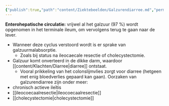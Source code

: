 ```yaml
---
{"publish":true,"path":"content/Ziektebeelden/Galzurendiarree.md","permalink":"/content/ziektebeelden/galzurendiarree/","title":"Galzurendiarree","tags":["MDL/Malabsorbtie-maldigestie","Ziektebeeld"]}
---
```




**Enterohepatische circulatie:** vrijwel al het galzuur (97 %) wordt opgenomen in het terminale ileum, om vervolgens terug te gaan naar de lever. 

- Wanneer deze cyclus verstoord wordt is er sprake van galzuurmalabsorptie.
    - Zoals bij status na ileocaecale resectie of cholecystectomie.
- Galzuur komt onverteerd in de dikke darm, waardoor [[content/Klachten/Diarree\|diarree]] ontstaat.
    - Vooral prikkeling van het colonslijmvlies zorgt voor diarree (hetgeen met enig bloedverlies gepaard kan gaan).
    Oorzaken van galzurendiarree zijn onder meer:
- chronisch actieve ileїtis
- [[ileocoecaalresectie\|ileocoecaalresectie]]
- [[cholecystectomie\|cholecystectomie]]